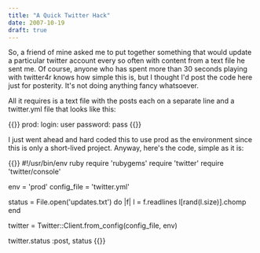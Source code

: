 ```yaml
---
title: "A Quick Twitter Hack"
date: 2007-10-19
draft: true
---
```

So, a friend of mine asked me to put together something that would update a particular twitter account every so often with content from a text file he sent me. Of course, anyone who has spent more than 30 seconds playing with twitter4r knows how simple this is, but I thought I'd post the code here just for posterity. It's not doing anything fancy whatsoever.

All it requires is a text file with the posts each on a separate line and a twitter.yml file that looks like this:

{{<highlight yaml>}}
prod:
  login: user
	password: pass
{{</highlight>}}

I just went ahead and hard coded this to use prod as the environment since this is only a short-lived project. Anyway, here's the code, simple as it is:

{{<highlight ruby>}}
#!/usr/bin/env ruby
require 'rubygems'
require 'twitter'
require 'twitter/console'

env = 'prod'
config_file = 'twitter.yml'

status = File.open('updates.txt') do |f|
  l = f.readlines
  l[rand(l.size)].chomp
end 

twitter = Twitter::Client.from_config(config_file, env)

twitter.status :post, status
{{</highlight >}}